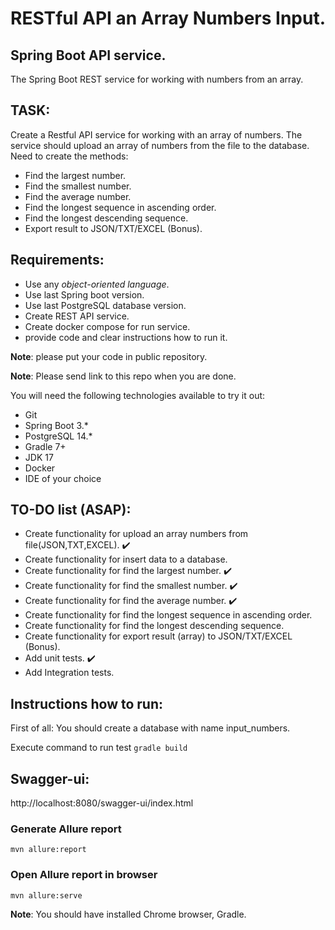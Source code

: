 # RESTful API an Array Numbers Input.

## Spring Boot API service.

The Spring Boot REST service for working with numbers from an array.

## TASK:

Create a Restful API service for working with an array of numbers.
The service should upload an array of numbers from the file to the database.
Need to create the methods:

- Find the largest number.
- Find the smallest number.
- Find the average number.
- Find the longest sequence in ascending order.
- Find the longest descending sequence.
- Export result to JSON/TXT/EXCEL (Bonus).

## Requirements:

- Use any *object-oriented language*.
- Use last Spring boot version.
- Use last PostgreSQL database version.
- Create REST API service.
- Create docker compose for run service.
- provide code and clear instructions how to run it.

**Note**: please put your code in public repository.

**Note**: Please send link to this repo when you are done.

You will need the following technologies available to try it out:

* Git
* Spring Boot 3.*
* PostgreSQL 14.*
* Gradle 7+
* JDK 17
* Docker
* IDE of your choice

## TO-DO list (ASAP):

- Create functionality for upload an array numbers from file(JSON,TXT,EXCEL). :heavy_check_mark:
- Create functionality for insert data to a database. 
- Create functionality for find the largest number. :heavy_check_mark:
- Create functionality for find the smallest number. :heavy_check_mark:
- Create functionality for find the average number. :heavy_check_mark:
- Create functionality for find the longest sequence in ascending order.
- Create functionality for find the longest descending sequence.
- Create functionality for export result (array) to JSON/TXT/EXCEL (Bonus).
- Add unit tests. :heavy_check_mark:
- Add Integration tests. 


## Instructions how to run:

First of all: You should create a database with name input_numbers.

Execute command
to run test ```gradle build```

## Swagger-ui:
http://localhost:8080/swagger-ui/index.html

### Generate Allure report

```mvn allure:report```

### Open Allure report in browser

```mvn allure:serve```

**Note**: You should have installed Chrome browser, Gradle.